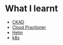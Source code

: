 # What I learnt

- [CKAD](./certifications/ckad/README.md)
- [Cloud Practioner](./certifications/cloud-practitioner/README.md)
- [Helm](./devops/helm/README.md)
- [k8s](./devops/k8s/README.md)
